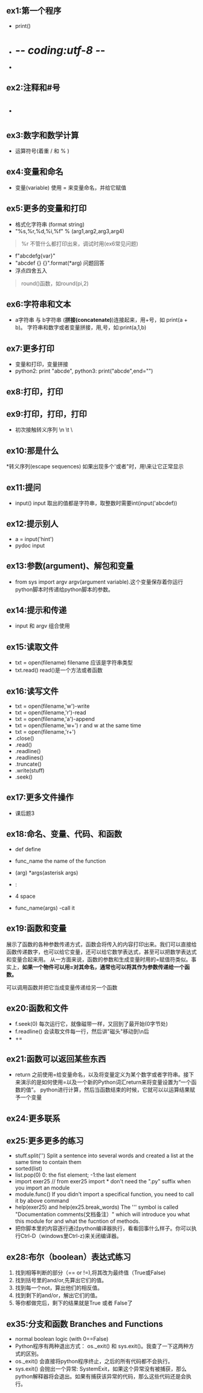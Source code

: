 ## ex1:第一个程序
* print()
* # -*- coding:utf-8 -*-
* 

## ex2:注释和#号
* #

## ex3:数字和数学计算
* 运算符号(着重 / 和 % )

## ex4:变量和命名
* 变量(variable)
使用 = 来变量命名，并给它赋值

## ex5:更多的变量和打印
* 格式化字符串 (format string)
* "%s,%r,%d,%i,%f" % (arg1,arg2,arg3,arg4)
> %r 不管什么都打印出来，调试时用(ex6常见问题)
* f"abcdefg{var}"
* "abcdef {} {}".format(*arg)
问题回答
* 浮点四舍五入
> round()函数，如round(pi,2)

## ex6:字符串和文本
* a字符串 与 b字符串 (**拼接(concatenate)**)连接起来，用+号，如 print(a + b)。 字符串和数字或者变量拼接，用,号，如:print(a,1,b)

## ex7:更多打印
* 变量和打印，变量拼接
* python2: print "abcde",
  python3: print("abcde",end="")
  
## ex8:打印，打印

## ex9:打印，打印，打印
* 初次接触转义序列 \n \t \

## ex10:那是什么
*转义序列(escape sequences)
如果出现多个'或者"时，用\来让它正常显示

## ex11:提问
* input()
input 取出的值都是字符串，取整数时需要int(input('abcdef))

## ex12:提示别人
* a = input('hint')
* pydoc input

## ex13:参数(argument)、解包和变量
* from sys import argv
argv(argument variable).这个变量保存着你运行python脚本时传递给python脚本的参数。

## ex14:提示和传递
* input 和 argv 组合使用

## ex15:读取文件
* txt = open(filename)
filename 应该是字符串类型
* txt.read()
read()是一个方法或者函数

## ex16:读写文件
* txt = open(filename,'w')-write
* txt = open(filename,'r')-read
* txt = open(filename,'a')-append
* txt = open(filename,'w+') r and w at the same time
* txt = open(filename,'r+')
* .close()
* .read()
* .readline()
* .readlines()
* .truncate()
* .write(stuff)
* .seek()

## ex17:更多文件操作
* 课后题3

## ex18:命名、变量、代码、和函数
* def
define 
* func_name
the name of the function
* (arg)
*args(asterisk args)
* :

* 4 space

* func_name(args) -call it

## ex19:函数和变量
展示了函数的各种参数传递方式，函数会将传入的内容打印出来。我们可以直接给函数传递数字，也可以给它变量，还可以给它数学表达式，甚至可以把数学表达式和变量合起来用。
从一方面来说，函数的参数和生成变量时用的=赋值符类似。事实上，**如果一个物件可以用=对其命名，通常也可以将其作为参数传递给一个函数。**

可以调用函数并把它当成变量传递给另一个函数

## ex20:函数和文件
* f.seek(0)
每次运行它，就像磁带一样，又回到了最开始(0字节处)
* f.readline()
会读取文件每一行，然后讲"磁头"移动到\n后
* +=

## ex21:函数可以返回某些东西
* return
之前使用=给变量命名，以及将变量定义为某个数字或者字符串。接下来演示的是如何使用=以及一个新的Python词汇return来将变量设置为“一个函数的值”。
python进行计算，然后当函数结束的时候，它就可以以运算结果赋予一个变量

## ex24:更多联系

## ex25:更多更多的练习
* stuff.split('')
Split a sentence into several words and created a list at the same time to contain them
* sorted(list)
* list.pop(0)
0: the fist element; -1:the last element
* import exer25 // from exer25 import *
don't need the ".py" suffix when you import an module  
* module.func()
If you didn't import a specifical function, you need to call it by above command
* help(exer25) and help(ex25.break_words)
The ''' symbol is called "Documentation comments(文档备注）" which will introduce you what this module for and what the fucntion of methods. 
* 把你脚本里的内容逐行通过python编译器执行，看看回事什么样子。你可以执行Ctrl-D（windows里Ctrl-z)来关闭编译器。

## ex28:布尔（boolean）表达式练习
1. 找到相等判断的部分（== or !=),将其改为最终值（True或False)
2. 找到括号里的and/or,先算出它们的值。
3. 找到每一个not，算出他们的相反值。
4. 找到剩下的and/or，解出它们的值。
5. 等你都做完后，剩下的结果就是True 或者 False了


## ex35:分支和函数 Branches and Functions
*  normal boolean logic (with 0==False)
*  Python程序有两种退出方式： os._exit() 和 sys.exit()。我查了一下这两种方式的区别。
  * os._exit() 会直接将python程序终止，之后的所有代码都不会执行。
  * sys.exit() 会抛出一个异常: SystemExit，如果这个异常没有被捕获，那么python解释器将会退出。如果有捕获该异常的代码，那么这些代码还是会执行。


